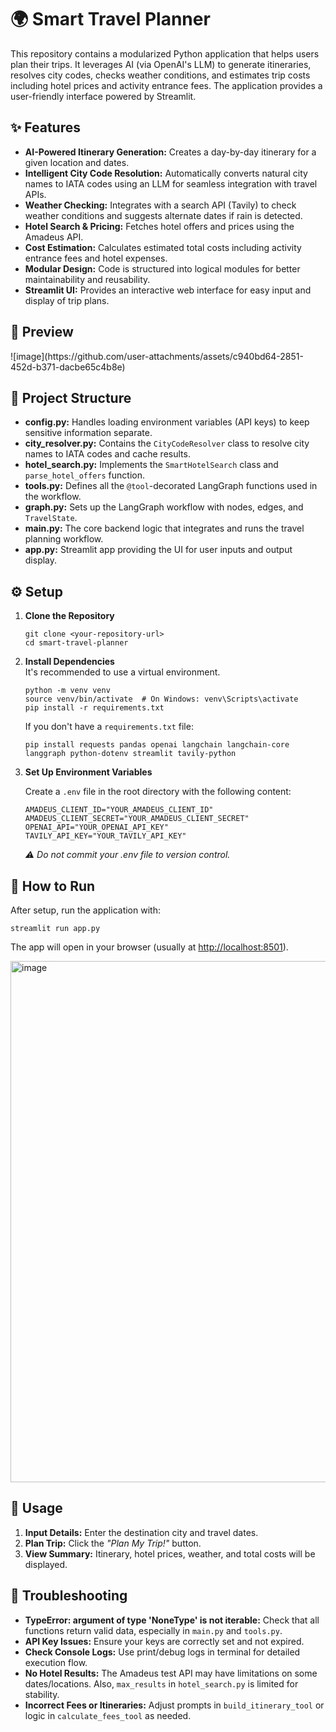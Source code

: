 <!DOCTYPE html>
<html lang="en">
<head>
  <meta charset="UTF-8">
 
</head>
<body>

<h1>🌍 Smart Travel Planner</h1>

<p>This repository contains a modularized Python application that helps users plan their trips. It leverages AI (via OpenAI's LLM) to generate itineraries, resolves city codes, checks weather conditions, and estimates trip costs including hotel prices and activity entrance fees. The application provides a user-friendly interface powered by Streamlit.</p>

<h2>✨ Features</h2>
<ul>
  <li><strong>AI-Powered Itinerary Generation:</strong> Creates a day-by-day itinerary for a given location and dates.</li>
  <li><strong>Intelligent City Code Resolution:</strong> Automatically converts natural city names to IATA codes using an LLM for seamless integration with travel APIs.</li>
  <li><strong>Weather Checking:</strong> Integrates with a search API (Tavily) to check weather conditions and suggests alternate dates if rain is detected.</li>
  <li><strong>Hotel Search & Pricing:</strong> Fetches hotel offers and prices using the Amadeus API.</li>
  <li><strong>Cost Estimation:</strong> Calculates estimated total costs including activity entrance fees and hotel expenses.</li>
  <li><strong>Modular Design:</strong> Code is structured into logical modules for better maintainability and reusability.</li>
  <li><strong>Streamlit UI:</strong> Provides an interactive web interface for easy input and display of trip plans.</li>
</ul>
<h2>📸 Preview</h2>
![image](https://github.com/user-attachments/assets/c940bd64-2851-452d-b371-dacbe65c4b8e)




<h2>📁 Project Structure</h2>
<ul>
  <li><strong>config.py:</strong> Handles loading environment variables (API keys) to keep sensitive information separate.</li>
  <li><strong>city_resolver.py:</strong> Contains the <code>CityCodeResolver</code> class to resolve city names to IATA codes and cache results.</li>
  <li><strong>hotel_search.py:</strong> Implements the <code>SmartHotelSearch</code> class and <code>parse_hotel_offers</code> function.</li>
  <li><strong>tools.py:</strong> Defines all the <code>@tool</code>-decorated LangGraph functions used in the workflow.</li>
  <li><strong>graph.py:</strong> Sets up the LangGraph workflow with nodes, edges, and <code>TravelState</code>.</li>
  <li><strong>main.py:</strong> The core backend logic that integrates and runs the travel planning workflow.</li>
  <li><strong>app.py:</strong> Streamlit app providing the UI for user inputs and output display.</li>
</ul>

<h2>⚙️ Setup</h2>

<ol>
  <li><strong>Clone the Repository</strong>
    <pre><code>git clone &lt;your-repository-url&gt;
cd smart-travel-planner</code></pre>
  </li>
  <li><strong>Install Dependencies</strong><br>
    It's recommended to use a virtual environment.
    <pre><code>python -m venv venv
source venv/bin/activate  # On Windows: venv\Scripts\activate
pip install -r requirements.txt</code></pre>
    If you don't have a <code>requirements.txt</code> file:
    <pre><code>pip install requests pandas openai langchain langchain-core langgraph python-dotenv streamlit tavily-python</code></pre>
  </li>
  <li><strong>Set Up Environment Variables</strong>
    <p>Create a <code>.env</code> file in the root directory with the following content:</p>
    <pre><code>AMADEUS_CLIENT_ID="YOUR_AMADEUS_CLIENT_ID"
AMADEUS_CLIENT_SECRET="YOUR_AMADEUS_CLIENT_SECRET"
OPENAI_API="YOUR_OPENAI_API_KEY"
TAVILY_API_KEY="YOUR_TAVILY_API_KEY"</code></pre>
    <p><em>⚠️ Do not commit your .env file to version control.</em></p>
  </li>
</ol>

<h2>🚀 How to Run</h2>
<p>After setup, run the application with:</p>
<pre><code>streamlit run app.py</code></pre>
<p>The app will open in your browser (usually at <a href="http://localhost:8501">http://localhost:8501</a>).</p>
<img width="834" alt="image" src="https://github.com/user-attachments/assets/de2c6d72-a87b-4701-8983-45e5b35726dc" />

<h2>🧭 Usage</h2>
<ol>
  <li><strong>Input Details:</strong> Enter the destination city and travel dates.</li>
  <li><strong>Plan Trip:</strong> Click the <em>"Plan My Trip!"</em> button.</li>
  <li><strong>View Summary:</strong> Itinerary, hotel prices, weather, and total costs will be displayed.</li>
</ol>

<h2>🐛 Troubleshooting</h2>
<ul>
  <li><strong>TypeError: argument of type 'NoneType' is not iterable:</strong> Check that all functions return valid data, especially in <code>main.py</code> and <code>tools.py</code>.</li>
  <li><strong>API Key Issues:</strong> Ensure your keys are correctly set and not expired.</li>
  <li><strong>Check Console Logs:</strong> Use print/debug logs in terminal for detailed execution flow.</li>
  <li><strong>No Hotel Results:</strong> The Amadeus test API may have limitations on some dates/locations. Also, <code>max_results</code> in <code>hotel_search.py</code> is limited for stability.</li>
  <li><strong>Incorrect Fees or Itineraries:</strong> Adjust prompts in <code>build_itinerary_tool</code> or logic in <code>calculate_fees_tool</code> as needed.</li>
</ul>

</body>
</html>
